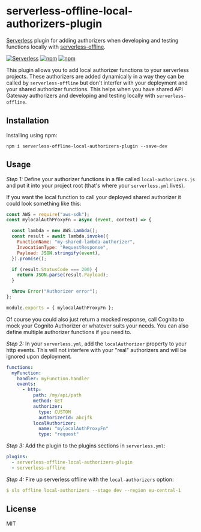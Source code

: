 # serverless-offline-local-authorizers-plugin

[Serverless](http://www.serverless.com) plugin for adding authorizers when developing and testing
functions locally with [serverless-offline](https://github.com/dherault/serverless-offline).

[![Serverless](http://public.serverless.com/badges/v3.svg)](http://www.serverless.com)
[![npm](https://img.shields.io/npm/v/serverless-offline-local-authorizers-plugin.svg)](https://www.npmjs.com/package/serverless-offline-local-authorizers-plugin)
[![npm](https://img.shields.io/npm/l/serverless-offline-local-authorizers-plugin.svg)](https://www.npmjs.com/package/serverless-offline-local-authorizers-plugin)

This plugin allows you to add local authorizer functions to your serverless projects. These authorizers
are added dynamically in a way they can be called by `serverless-offline` but don't interfer with your
deployment and your shared authorizer functions. This helps when you have shared API Gateway authorizers
and developing and testing locally with `serverless-offline`.

## Installation

Installing using npm:

```
npm i serverless-offline-local-authorizers-plugin --save-dev
```

## Usage

*Step 1:* Define your authorizer functions in a file called `local-authorizers.js` and put it into your
project root (that's where your `serverless.yml` lives).

If you want the local function to call your deployed shared authorizer it could look something
like this:

```javascript
const AWS = require("aws-sdk");
const mylocalAuthProxyFn = async (event, context) => {

  const lambda = new AWS.Lambda();
  const result = await lambda.invoke({
    FunctionName: "my-shared-lambda-authorizer",
    InvocationType: "RequestResponse",
    Payload: JSON.stringify(event),
  }).promise();

  if (result.StatusCode === 200) {
    return JSON.parse(result.Payload);
  }

  throw Error("Authorizer error");
};

module.exports = { mylocalAuthProxyFn };

```

Of course you could also just return a mocked response, call Cognito to mock your Cognito Authorizer or
whatever suits your needs. You can also define multiple authorizer functions if you need to.

*Step 2:* In your `serverless.yml`, add the `localAuthorizer` property to your http events. This will not interfere
with your "real" authorizers and will be ignored upon deployment. 

```yaml
functions:
  myFunction:
    handler: myFunction.handler
    events:
      - http:
          path: /my/api/path
          method: GET
          authorizer:
            type: CUSTOM
            authorizerId: abcjfk
          localAuthorizer:
            name: "mylocalAuthProxyFn"
            type: "request"

```

*Step 3:* Add the plugin to the plugins sections in `serverless.yml`:

```yaml
plugins:
  - serverless-offline-local-authorizers-plugin
  - serverless-offline
```

*Step 4:* Fire up serverless offline with the `local-authorizers` option:

```yaml
$ sls offline local-authorizers --stage dev --region eu-central-1
```

## License

MIT
